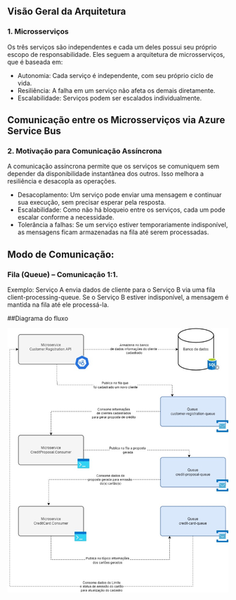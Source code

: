 ## Visão Geral da Arquitetura

### 1. Microsserviços

Os três serviços são independentes e cada um deles possui seu próprio escopo de responsabilidade. Eles seguem a arquitetura de microsserviços, que é baseada em:

- Autonomia: Cada serviço é independente, com seu próprio ciclo de vida.
- Resiliência: A falha em um serviço não afeta os demais diretamente.
- Escalabilidade: Serviços podem ser escalados individualmente.
  
## Comunicação entre os Microsserviços via Azure Service Bus
### 2. Motivação para Comunicação Assíncrona
A comunicação assíncrona permite que os serviços se comuniquem sem depender da disponibilidade instantânea dos outros. Isso melhora a resiliência e desacopla as operações.

- Desacoplamento: Um serviço pode enviar uma mensagem e continuar sua execução, sem precisar esperar pela resposta.
- Escalabilidade: Como não há bloqueio entre os serviços, cada um pode escalar conforme a necessidade.
- Tolerância a falhas: Se um serviço estiver temporariamente indisponível, as mensagens ficam armazenadas na fila até serem processadas.

## Modo de Comunicação:
### Fila (Queue) – Comunicação 1:1.

Exemplo: Serviço A envia dados de cliente para o Serviço B via uma fila client-processing-queue.
Se o Serviço B estiver indisponível, a mensagem é mantida na fila até ele processá-la.

##Diagrama do fluxo

![Diagrama](assets/Diagrama_projeto.jpg)
